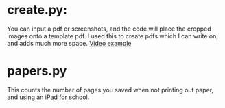 # create.py:
You can input a pdf or screenshots, and the code will place the cropped images onto a template pdf. I used this to create pdfs which I can write on, and adds much more space. 
[Video example](demo.mov)

# papers.py
This counts the number of pages you saved when not printing out paper, and using an iPad for school.